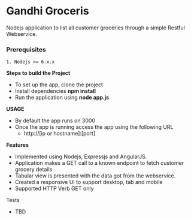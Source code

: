 # Gandhi Groceris
Nodejs application to list all customer groceries through a simple Restful Webservice.

### Prerequisites
    1. Nodejs >= 6.x.x

**Steps to build the Project**
* To set up the app, clone the project
* Install dependencies **npm install**
* Run the application using **node app.js**

**USAGE**
* By default the app runs on 3000
* Once the app is running access the app using the following URL
     * http://[ip or hostname]:[port]

**Features**
* Implemented using Nodejs, Expressjs and AngularJS.
* Application makes a GET call to a known endpoint to fetch customer grocery details
* Tabular view is presented with the data got from the webservice.
* Created a responsive UI to support desktop, tab and mobile
* Supported HTTP Verb GET only

Tests
* TBD
